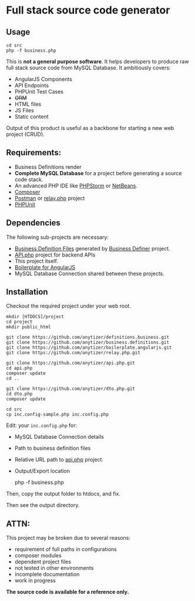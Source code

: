# Full stack source code generator


## Usage

    cd src
    php -f business.php

This is **not a general purpose software**. It helps developers to produce raw full stack source code from MySQL Database. It ambitiously covers:
 - AngularJS Components
 - API Endpoints
 - PHPUnit Test Cases
 - ~~ORM~~
 - HTML files
 - JS Files
 - Static content

Output of this product is useful as a backbone for starting a new web project (CRUD).


## Requirements:

* Business Definitions render
* __Complete MySQL Database__ for a project before generating a source code stack.
* An advanced PHP IDE like [PHPStorm](https://www.jetbrains.com/?from=anytizer) or [NetBeans](https://netbeans.org/).
* [Composer](https://getcomposer.org/)
* [Postman](https://www.getpostman.com/) or [relay.php](https://github.com/anytizer/relay.php) project
* [PHPUnit](https://phpunit.de/)


## Dependencies

The following sub-projects are necessary:

 * [Business Definition Files](https://github.com/anytizer/business.definitions) generated by [Business Definer](https://github.com/anytizer/definitions.business) project.
 * [API.php](https://github.com/anytizer/api.php) project for backend APIs
 * This project itself.
 * [Boilerplate for AngularJS](https://github.com/anytizer/boilerplate.angularjs)
 * MySQL Database Connection shared between these projects.


## Installation

Checkout the required project under your web root.

    mkdir [HTDOCS]/project
    cd project
    mkdir public_html
    
    git clone https://github.com/anytizer/definitions.business.git
    git clone https://github.com/anytizer/business.definitions.git
    git clone https://github.com/anytizer/boilerplate.angularjs.git
    git clone https://github.com/anytizer/relay.php.git
    
    git clone https://github.com/anytizer/api.php.git
    cd api.php
    composer update
    cd ..

    git clone https://github.com/anytizer/dto.php.git
    cd dto.php
    composer update

    cd src
    cp inc.config-sample.php inc.config.php


Edit: your `inc.config.php` for:

* MySQL Database Connection details
* Path to business definition files
* Relative URL path to [api.php](https://github.com/anytizer/api.php) project.
* Output/Export location


    php -f business.php

Then, copy the output folder to htdocs, and fix.

Then see the output directory.


## ATTN:

This project may be broken due to several reasons:
 - requirement of full paths in configurations
 - composer modules
 - dependent project files
 - not tested in other environments
 - incomplete documentation
 - work in progress

**The source code is available for a reference only.**
